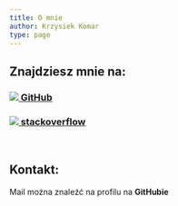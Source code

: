 ```yaml
---
title: O mnie
author: Krzysiek Komar
type: page
---
```


<style>
img {
    display: inline
}
</style>

## Znajdziesz mnie na:  
<h3><a class="link-stack" href="https://github.com/ZielonyBuszmen"><img src='/img/posts/github-small-logo.jpg' class='about-me-logo'> GitHub</a></h3>
<h3><a class="link-stack" href="http://stackoverflow.com/users/6795117/zielony-buszmen"> <img src='/img/posts/stack-logo-small.jpg' class='about-me-logo'> stack<strong>overflow</strong></a></h3>


 &nbsp; &nbsp;
## Kontakt:
Mail można znaleźć na profilu na **GitHubie**